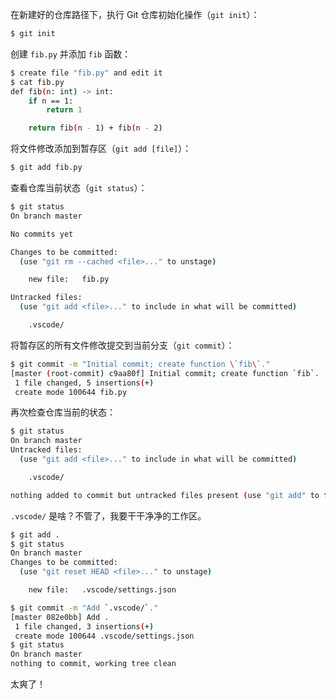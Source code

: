 在新建好的仓库路径下，执行 Git 仓库初始化操作（`git init`）：
```bash
$ git init
```

创建 `fib.py` 并添加 `fib` 函数：
```bash
$ create file "fib.py" and edit it
$ cat fib.py
def fib(n: int) -> int:
    if n == 1:
        return 1

    return fib(n - 1) + fib(n - 2)
```

将文件修改添加到暂存区（`git add [file]`）：
```bash
$ git add fib.py
```

查看仓库当前状态（`git status`）：
```bash
$ git status
On branch master

No commits yet

Changes to be committed:
  (use "git rm --cached <file>..." to unstage)

	new file:   fib.py

Untracked files:
  (use "git add <file>..." to include in what will be committed)

	.vscode/

```

将暂存区的所有文件修改提交到当前分支（`git commit`）：
```bash
$ git commit -m "Initial commit; create function \`fib\`."
[master (root-commit) c9aa80f] Initial commit; create function `fib`.
 1 file changed, 5 insertions(+)
 create mode 100644 fib.py
```

再次检查仓库当前的状态：
```bash
$ git status
On branch master
Untracked files:
  (use "git add <file>..." to include in what will be committed)

	.vscode/

nothing added to commit but untracked files present (use "git add" to track)
```

`.vscode/` 是啥？不管了，我要干干净净的工作区。
```bash
$ git add .
$ git status
On branch master
Changes to be committed:
  (use "git reset HEAD <file>..." to unstage)

	new file:   .vscode/settings.json

$ git commit -m "Add `.vscode/`."
[master 082e0bb] Add .
 1 file changed, 3 insertions(+)
 create mode 100644 .vscode/settings.json
$ git status
On branch master
nothing to commit, working tree clean
```
太爽了！
